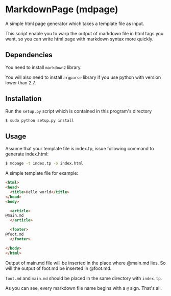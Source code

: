 MarkdownPage (mdpage)
=====================

A simple html page generator which takes a template file as input.

This script enable you to warp the output of markdown file in html tags you want, so you can write html page with markdown syntax more quickly.


Dependencies
------------

You need to install `markdown2` library.

You will also need to install `argparse` library if you use python with version lower than 2.7.


Installation
------------

Run the `setup.py` script which is contained in this program's directory

```bash
$ sudo python setup.py install
```


Usage
-----

Assume that your template file is index.tp, issue following command to generate index.html:

```bash
$ mdpage -t index.tp -o index.html
```

A simple template file for example:

```html
<html>
<head>
  <title>Hello world</title>
</head>
<body>

  <article>
@main.md
  </article>

  <footer>
@foot.md
  </footer>

</body>
</html>
```

Output of main.md file will be inserted in the place where @main.md lies. So will the output of foot.md be inserted in @foot.md.

`foot.md` and `main.md` should be placed in the same directory with `index.tp`.

As you can see, every markdown file name begins with a `@` sign. That's all.



